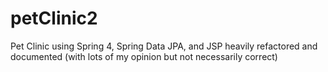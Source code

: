 petClinic2
==========

Pet Clinic using Spring 4, Spring Data JPA, and JSP heavily refactored and documented (with lots of my opinion but not necessarily correct)

